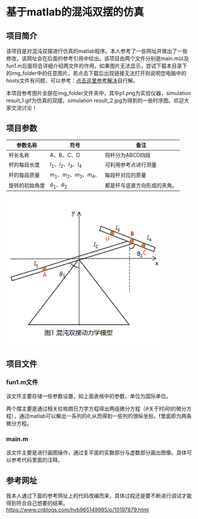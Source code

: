 # 基于matlab的混沌双摆的仿真
## 项目简介
该项目是对混沌双摆进行仿真的matlab程序。本人参考了一些网址并做出了一些修改，该网址会在后面的参考引用中给出。该项目由两个文件分别是main.m以及fun1.m后面将会详细介绍两文件的作用。如果图片无法显示，尝试下载本目录下的img_folder中的任意图片，若点击下载后出现链接无法打开则说明您电脑中的hosts文件有问题，可以参考：[点击这里参考解决](https://zhuanlan.zhihu.com/p/345258967)自行解。

本项目参考图片全部在img_folder文件夹中，其中p1.png为实验仪器，simulation result_1.gif为仿真的双摆，simulation result_2.jpg为得到的一些时序图。欢迎大家交流讨论！

## 项目参数



| 参数名称       | 符号                         | 备注                         |
| -------------- | ---------------------------- | ---------------------------- |
| 杆长名称       | A、B、C、D                   | 将杆分为ABCD四段             |
| 杆的每段长度   | $l_1$、$l_2$、$l_3$、$l_4$   | 可利用参考点进行测量         |
| 杆的每段质量   | $m_1$、$m_2$、$m_3$、$m_4$、 | 每段杆对应的质量             |
| 旋转的初始角度 | $\theta_1$、$\theta_2$       | 都是杆与竖直方向形成的夹角。 |



![p1](https://raw.githubusercontent.com/Donghi-666/mycode/main/img_folder/p1.png)

## 项目文件

### fun1.m文件

该文件主要存储一些参数设置，如上面表格中的参数，单位为国际单位。

两个摆主要是通过相关拉格朗日力学方程得出两组微分方程（$\theta$关于时间t的微分方程），通过matlab可以解出一系列的$\theta$,从而得到一些列的很纵坐标。f里面即为两条微分方程。

### main.m

该文件主要是进行画图操作，通过复平面的实数部分与虚数部分画出图像。具体可以参考代码里面的注释。

## 参考网址

我本人通过下面的参考网址上的代码改编而来，具体过程还是要不断进行调试才能得到符合自己想要的结果。
https://www.cnblogs.com/hyb965149985/p/10197879.html
